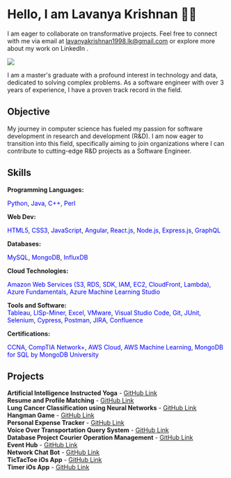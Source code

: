 # Hello, I am Lavanya Krishnan 👋🏻

I am eager to collaborate on transformative projects. Feel free to connect with me via email at lavanyakrishnan1998.lk@gmail.com or explore more about my work on LinkedIn .

<a href="https://www.linkedin.com/in/krishnanlavanya/"><img src="https://img.shields.io/badge/-LinkedIn-0072b1?&style=for-the-badge&logo=linkedin&logoColor=white" /></a>

I am a master's graduate with a profound interest in technology and data, dedicated to solving complex problems. As a software engineer with over 3 years of experience, I have a proven track record in the field.

## Objective

My journey in computer science has fueled my passion for software development in research and development (R&D). I am now eager to transition into this field, specifically aiming to join organizations where I can contribute to cutting-edge R&D projects as a Software Engineer.

## Skills

**Programming Languages:**  

<span style="color:blue;">Python</span>, <span style="color:blue;">Java</span>, <span style="color:blue;">C++</span>, <span style="color:blue;">Perl</span>

**Web Dev:**  

<span style="color:blue;">HTML5</span>, <span style="color:blue;">CSS3</span>, <span style="color:blue;">JavaScript</span>, <span style="color:blue;">Angular</span>, <span style="color:blue;">React.js</span>, <span style="color:blue;">Node.js</span>, <span style="color:blue;">Express.js</span>, <span style="color:blue;">GraphQL</span>

**Databases:**  

<span style="color:blue;">MySQL</span>, <span style="color:blue;">MongoDB</span>, <span style="color:blue;">InfluxDB</span>

**Cloud Technologies:**  

<span style="color:blue;">Amazon Web Services (S3, RDS, SDK, IAM, EC2, CloudFront, Lambda)</span>, <span style="color:blue;">Azure Fundamentals</span>, <span style="color:blue;">Azure Machine Learning Studio</span>

**Tools and Software:**  
<span style="color:blue;">Tableau</span>, <span style="color:blue;">LISp-Miner</span>, <span style="color:blue;">Excel</span>, <span style="color:blue;">VMware</span>, <span style="color:blue;">Visual Studio Code</span>, <span style="color:blue;">Git</span>, <span style="color:blue;">JUnit</span>, <span style="color:blue;">Selenium</span>, <span style="color:blue;">Cypress</span>, <span style="color:blue;">Postman</span>, <span style="color:blue;">JIRA</span>, <span style="color:blue;">Confluence</span>

**Certifications:**  

<span style="color:blue;">CCNA</span>, <span style="color:blue;">CompTIA Network+</span>, <span style="color:blue;">AWS Cloud</span>, <span style="color:blue;">AWS Machine Learning</span>, <span style="color:blue;">MongoDB for SQL by MongoDB University</span>


## Projects


**Artificial Intelligence Instructed Yoga** - [GitHub Link](https://github.com/krishnanlavanya/AI-Instructed-Yoga) <br>
**Resume and Profile Matching** - [GitHub Link](https://github.com/krishnanlavanya/Resume-Skill-Profile-Matching-Project) <br>
**Lung Cancer Classification using Neural Networks** - [GitHub Link](https://github.com/krishnanlavanya/Lung-Cancer-Classification-Using-Neural-Networks) <br>
**Hangman Game** - [GitHub Link](https://github.com/krishnanlavanya/HangmanGame) <br>
**Personal Expense Tracker** - [GitHub Link](https://github.com/krishnanlavanya/Personal-Expense-Tracker) <br>
**Voice Over Transportation Query System** - [GitHub Link](https://github.com/krishnanlavanya/VoiceOver-TransportationQuery-System) <br>
**Database Project Courier Operation Management** - [GitHub Link](https://github.com/krishnanlavanya/-Database-Management-Project-Courier-Operations-Management-) <br>
**Event Hub** - [GitHub Link](https://github.com/krishnanlavanya/Event-Hub) <br>
**Network Chat Bot** - [GitHub Link](https://github.com/krishnanlavanya/Network-Chat) <br>
**TicTacToe iOs App** - [GitHub Link](https://github.com/krishnanlavanya/MyFirstiOsApp) <br>
**Timer iOs App** - [GitHub Link](https://github.com/krishnanlavanya/Timer-Swift) <br>

